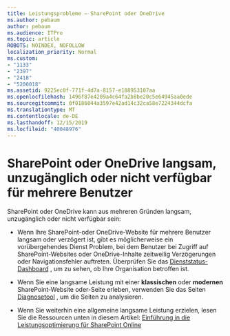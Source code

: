```yaml
---
title: Leistungsprobleme – SharePoint oder OneDrive
ms.author: pebaum
author: pebaum
ms.audience: ITPro
ms.topic: article
ROBOTS: NOINDEX, NOFOLLOW
localization_priority: Normal
ms.custom:
- "1133"
- "2397"
- "2418"
- "5200018"
ms.assetid: 9225ec0f-771f-4d7a-8157-e188953107aa
ms.openlocfilehash: 1496f87e4209a4c64fa2b8be20c5e64945aa0ede
ms.sourcegitcommit: 0f0186044a3597e42ad14c32ca58e7224344dcfa
ms.translationtype: MT
ms.contentlocale: de-DE
ms.lasthandoff: 12/15/2019
ms.locfileid: "40048976"
---
```

# <a name="sharepoint-or-onedrive-slow-inaccessible-or-unavailable-for-multiple-users"></a>SharePoint oder OneDrive langsam, unzugänglich oder nicht verfügbar für mehrere Benutzer

SharePoint oder OneDrive kann aus mehreren Gründen langsam, unzugänglich oder nicht verfügbar sein:
  
- Wenn Ihre SharePoint-oder OneDrive-Website für mehrere Benutzer langsam oder verzögert ist, gibt es möglicherweise ein vorübergehendes Dienst Problem, bei dem Benutzer bei Zugriff auf SharePoint-Websites oder OneDrive-Inhalte zeitweilig Verzögerungen oder Navigationsfehler auftreten. Überprüfen Sie das [Dienststatus-Dashboard](https://admin.microsoft.com/AdminPortal/Home#/servicehealth) , um zu sehen, ob Ihre Organisation betroffen ist.
  
- Wenn Sie eine langsame Leistung mit einer **klassischen** oder **modernen** SharePoint-Website oder-Seite erleben, verwenden Sie das Seiten [Diagnosetool](https://aka.ms/perftool) , um die Seiten zu analysieren.
  
- Wenn Sie weiterhin eine allgemeine langsame Leistung erzielen, lesen Sie die Ressourcen unten in diesem Artikel: [Einführung in die Leistungsoptimierung für SharePoint Online](https://go.microsoft.com/fwlink/?linkid=2024334)
  
